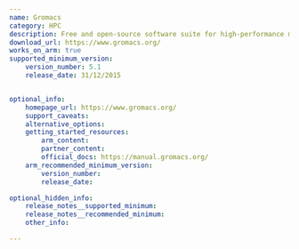 ```yaml
---
name: Gromacs
category: HPC
description: Free and open-source software suite for high-performance molecular dynamics and output analysis
download_url: https://www.gromacs.org/
works_on_arm: true
supported_minimum_version:
    version_number: 5.1
    release_date: 31/12/2015


optional_info:
    homepage_url: https://www.gromacs.org/
    support_caveats:
    alternative_options:
    getting_started_resources:
        arm_content: 
        partner_content: 
        official_docs: https://manual.gromacs.org/
    arm_recommended_minimum_version:
        version_number:
        release_date:

optional_hidden_info:
    release_notes__supported_minimum: 
    release_notes__recommended_minimum:
    other_info:

---
```

